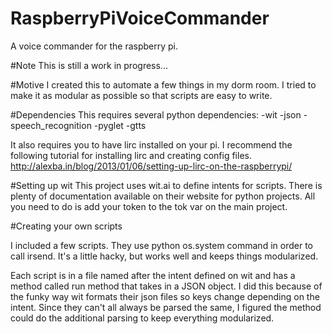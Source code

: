 # RaspberryPiVoiceCommander
A voice commander for the raspberry pi.

#Note
This is still a work in progress...

#Motive
I created this to automate a few things in my dorm room. I tried to make it as modular as possible so that scripts are easy to write.

#Dependencies
This requires several python dependencies:
-wit
-json
-speech_recognition
-pyglet
-gtts

It also requires you to have lirc installed on your pi. I recommend the following tutorial for installing lirc and creating config files.
http://alexba.in/blog/2013/01/06/setting-up-lirc-on-the-raspberrypi/

#Setting up wit
This project uses wit.ai to define intents for scripts. There is plenty of documentation available on their website for python projects. All you need to do is add your token to the tok var on the main project.

#Creating your own scripts

I included a few scripts. They use python os.system command in order to call irsend. It's a little hacky, but works well and keeps things modularized.

Each script is in a file named after the intent defined on wit and has a method called run method that takes in a JSON object. I did this because of the funky way wit formats their json files so keys change depending on the intent. Since they can't all always be parsed the same, I figured the method could do the additional parsing to keep everything modularized.